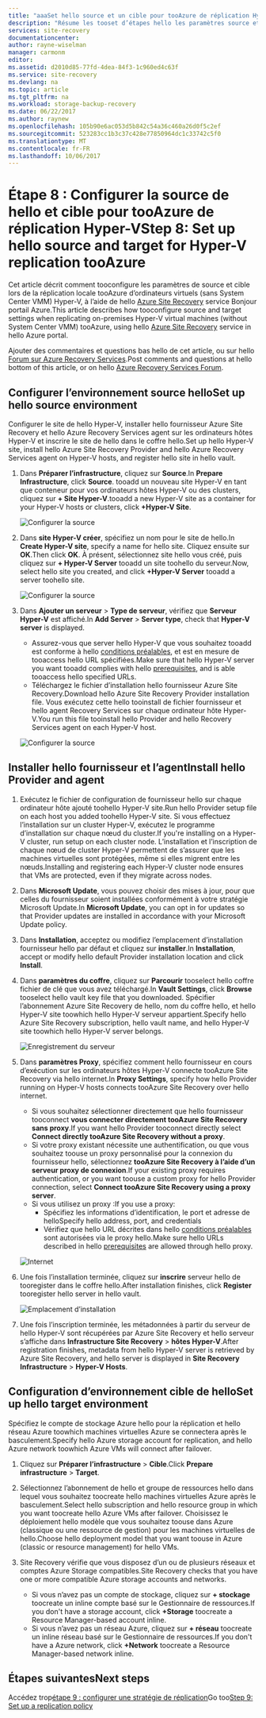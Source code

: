 ```yaml
---
title: "aaaSet hello source et un cible pour tooAzure de réplication Hyper-V (sans System Center VMM) avec Azure Site Recovery | Documents Microsoft"
description: "Résume les tooset d’étapes hello les paramètres source et cible pour la réplication de stockage de tooAzure d’ordinateurs virtuels Hyper-V avec Azure Site Recovery"
services: site-recovery
documentationcenter: 
author: rayne-wiselman
manager: carmonm
editor: 
ms.assetid: d2010d85-77fd-4dea-84f3-1c960ed4c63f
ms.service: site-recovery
ms.devlang: na
ms.topic: article
ms.tgt_pltfrm: na
ms.workload: storage-backup-recovery
ms.date: 06/22/2017
ms.author: raynew
ms.openlocfilehash: 105b90e6ac053d5b842c54a36c460a26d0f5c2ef
ms.sourcegitcommit: 523283cc1b3c37c428e77850964dc1c33742c5f0
ms.translationtype: MT
ms.contentlocale: fr-FR
ms.lasthandoff: 10/06/2017
---
```

# <a name="step-8-set-up-hello-source-and-target-for-hyper-v-replication-tooazure"></a><span data-ttu-id="8814a-103">Étape 8 : Configurer la source de hello et cible pour tooAzure de réplication Hyper-V</span><span class="sxs-lookup"><span data-stu-id="8814a-103">Step 8: Set up hello source and target for Hyper-V replication tooAzure</span></span>

<span data-ttu-id="8814a-104">Cet article décrit comment tooconfigure les paramètres de source et cible lors de la réplication locale tooAzure d’ordinateurs virtuels (sans System Center VMM) Hyper-V, à l’aide de hello [Azure Site Recovery](site-recovery-overview.md) service Bonjour portail Azure.</span><span class="sxs-lookup"><span data-stu-id="8814a-104">This article describes how tooconfigure source and target settings when replicating on-premises Hyper-V virtual machines (without System Center VMM) tooAzure, using hello [Azure Site Recovery](site-recovery-overview.md) service in hello Azure portal.</span></span>

<span data-ttu-id="8814a-105">Ajouter des commentaires et questions bas hello de cet article, ou sur hello [Forum sur Azure Recovery Services](https://social.msdn.microsoft.com/forums/azure/home?forum=hypervrecovmgr).</span><span class="sxs-lookup"><span data-stu-id="8814a-105">Post comments and questions at hello bottom of this article, or on hello [Azure Recovery Services Forum](https://social.msdn.microsoft.com/forums/azure/home?forum=hypervrecovmgr).</span></span>


## <a name="set-up-hello-source-environment"></a><span data-ttu-id="8814a-106">Configurer l’environnement source hello</span><span class="sxs-lookup"><span data-stu-id="8814a-106">Set up hello source environment</span></span>

<span data-ttu-id="8814a-107">Configurer le site de hello Hyper-V, installer hello fournisseur Azure Site Recovery et hello Azure Recovery Services agent sur les ordinateurs hôtes Hyper-V et inscrire le site de hello dans le coffre hello.</span><span class="sxs-lookup"><span data-stu-id="8814a-107">Set up hello Hyper-V site, install hello Azure Site Recovery Provider and hello Azure Recovery Services agent on Hyper-V hosts, and register hello site in hello vault.</span></span>

1. <span data-ttu-id="8814a-108">Dans **Préparer l’infrastructure**, cliquez sur **Source**.</span><span class="sxs-lookup"><span data-stu-id="8814a-108">In **Prepare Infrastructure**, click **Source**.</span></span> <span data-ttu-id="8814a-109">tooadd un nouveau site Hyper-V en tant que conteneur pour vos ordinateurs hôtes Hyper-V ou des clusters, cliquez sur **+ Site Hyper-V**.</span><span class="sxs-lookup"><span data-stu-id="8814a-109">tooadd a new Hyper-V site as a container for your Hyper-V hosts or clusters, click **+Hyper-V Site**.</span></span>

    ![Configurer la source](./media/hyper-v-site-walkthrough-source-target/set-source1.png)
2. <span data-ttu-id="8814a-111">Dans **site Hyper-V créer**, spécifiez un nom pour le site de hello.</span><span class="sxs-lookup"><span data-stu-id="8814a-111">In **Create Hyper-V site**, specify a name for hello site.</span></span> <span data-ttu-id="8814a-112">Cliquez ensuite sur **OK**.</span><span class="sxs-lookup"><span data-stu-id="8814a-112">Then click **OK**.</span></span> <span data-ttu-id="8814a-113">À présent, sélectionnez site hello vous créé, puis cliquez sur **+ Hyper-V Server** tooadd un site toohello du serveur.</span><span class="sxs-lookup"><span data-stu-id="8814a-113">Now, select hello site you created, and click **+Hyper-V Server** tooadd a server toohello site.</span></span>

    ![Configurer la source](./media/hyper-v-site-walkthrough-source-target/set-source2.png)

3. <span data-ttu-id="8814a-115">Dans **Ajouter un serveur** > **Type de serveur**, vérifiez que **Serveur Hyper-V** est affiché.</span><span class="sxs-lookup"><span data-stu-id="8814a-115">In **Add Server** > **Server type**, check that **Hyper-V server** is displayed.</span></span>

    - <span data-ttu-id="8814a-116">Assurez-vous que server hello Hyper-V que vous souhaitez tooadd est conforme à hello [conditions préalables](#on-premises-prerequisites), et est en mesure de tooaccess hello URL spécifiées.</span><span class="sxs-lookup"><span data-stu-id="8814a-116">Make sure that hello Hyper-V server you want tooadd complies with hello [prerequisites](#on-premises-prerequisites), and is able tooaccess hello specified URLs.</span></span>
    - <span data-ttu-id="8814a-117">Téléchargez le fichier d’installation hello fournisseur Azure Site Recovery.</span><span class="sxs-lookup"><span data-stu-id="8814a-117">Download hello Azure Site Recovery Provider installation file.</span></span> <span data-ttu-id="8814a-118">Vous exécutez cette hello tooinstall de fichier fournisseur et hello agent Recovery Services sur chaque ordinateur hôte Hyper-V.</span><span class="sxs-lookup"><span data-stu-id="8814a-118">You run this file tooinstall hello Provider and hello Recovery Services agent on each Hyper-V host.</span></span>

    ![Configurer la source](./media/hyper-v-site-walkthrough-source-target/set-source3.png)


## <a name="install-hello-provider-and-agent"></a><span data-ttu-id="8814a-120">Installer hello fournisseur et l’agent</span><span class="sxs-lookup"><span data-stu-id="8814a-120">Install hello Provider and agent</span></span>

1. <span data-ttu-id="8814a-121">Exécutez le fichier de configuration de fournisseur hello sur chaque ordinateur hôte ajouté toohello Hyper-V site.</span><span class="sxs-lookup"><span data-stu-id="8814a-121">Run hello Provider setup file on each host you added toohello Hyper-V site.</span></span> <span data-ttu-id="8814a-122">Si vous effectuez l’installation sur un cluster Hyper-V, exécutez le programme d’installation sur chaque nœud du cluster.</span><span class="sxs-lookup"><span data-stu-id="8814a-122">If you're installing on a Hyper-V cluster, run setup on each cluster node.</span></span> <span data-ttu-id="8814a-123">L’installation et l’inscription de chaque nœud de cluster Hyper-V permettent de s’assurer que les machines virtuelles sont protégées, même si elles migrent entre les nœuds.</span><span class="sxs-lookup"><span data-stu-id="8814a-123">Installing and registering each Hyper-V cluster node ensures that VMs are protected, even if they migrate across nodes.</span></span>
2. <span data-ttu-id="8814a-124">Dans **Microsoft Update**, vous pouvez choisir des mises à jour, pour que celles du fournisseur soient installées conformément à votre stratégie Microsoft Update.</span><span class="sxs-lookup"><span data-stu-id="8814a-124">In **Microsoft Update**, you can opt in for updates so that Provider updates are installed in accordance with your Microsoft Update policy.</span></span>
3. <span data-ttu-id="8814a-125">Dans **Installation**, acceptez ou modifiez l’emplacement d’installation fournisseur hello par défaut et cliquez sur **installer**.</span><span class="sxs-lookup"><span data-stu-id="8814a-125">In **Installation**, accept or modify hello default Provider installation location and click **Install**.</span></span>
4. <span data-ttu-id="8814a-126">Dans **paramètres du coffre**, cliquez sur **Parcourir** tooselect hello coffre fichier de clé que vous avez téléchargé.</span><span class="sxs-lookup"><span data-stu-id="8814a-126">In **Vault Settings**, click **Browse** tooselect hello vault key file that you downloaded.</span></span> <span data-ttu-id="8814a-127">Spécifier l’abonnement Azure Site Recovery de hello, nom du coffre hello, et hello Hyper-V site toowhich hello Hyper-V serveur appartient.</span><span class="sxs-lookup"><span data-stu-id="8814a-127">Specify hello Azure Site Recovery subscription, hello vault name, and hello Hyper-V site toowhich hello Hyper-V server belongs.</span></span>

    ![Enregistrement du serveur](./media/hyper-v-site-walkthrough-source-target/provider3.png)

5. <span data-ttu-id="8814a-129">Dans **paramètres Proxy**, spécifiez comment hello fournisseur en cours d’exécution sur les ordinateurs hôtes Hyper-V connecte tooAzure Site Recovery via hello internet.</span><span class="sxs-lookup"><span data-stu-id="8814a-129">In **Proxy Settings**, specify how hello Provider running on Hyper-V hosts connects tooAzure Site Recovery over hello internet.</span></span>

    * <span data-ttu-id="8814a-130">Si vous souhaitez sélectionner directement que hello fournisseur tooconnect **vous connecter directement tooAzure Site Recovery sans proxy**.</span><span class="sxs-lookup"><span data-stu-id="8814a-130">If you want hello Provider tooconnect directly select **Connect directly tooAzure Site Recovery without a proxy**.</span></span>
    * <span data-ttu-id="8814a-131">Si votre proxy existant nécessite une authentification, ou que vous souhaitez toouse un proxy personnalisé pour la connexion du fournisseur hello, sélectionnez **tooAzure Site Recovery à l’aide d’un serveur proxy de connexion**.</span><span class="sxs-lookup"><span data-stu-id="8814a-131">If your existing proxy requires authentication, or you want toouse a custom proxy for hello Provider connection, select **Connect tooAzure Site Recovery using a proxy server**.</span></span>
    * <span data-ttu-id="8814a-132">Si vous utilisez un proxy :</span><span class="sxs-lookup"><span data-stu-id="8814a-132">If you use a proxy:</span></span>
        - <span data-ttu-id="8814a-133">Spécifiez les informations d’identification, le port et adresse de hello</span><span class="sxs-lookup"><span data-stu-id="8814a-133">Specify hello address, port, and credentials</span></span>
        - <span data-ttu-id="8814a-134">Vérifiez que hello URL décrites dans hello [conditions préalables](#prerequisites) sont autorisées via le proxy hello.</span><span class="sxs-lookup"><span data-stu-id="8814a-134">Make sure hello URLs described in hello [prerequisites](#prerequisites) are allowed through hello proxy.</span></span>

    ![Internet](./media/hyper-v-site-walkthrough-source-target/provider7.png)

6. <span data-ttu-id="8814a-136">Une fois l’installation terminée, cliquez sur **inscrire** serveur hello de tooregister dans le coffre hello.</span><span class="sxs-lookup"><span data-stu-id="8814a-136">After installation finishes, click **Register** tooregister hello server in hello vault.</span></span>

    ![Emplacement d’installation](./media/hyper-v-site-walkthrough-source-target/provider2.png)

7. <span data-ttu-id="8814a-138">Une fois l’inscription terminée, les métadonnées à partir du serveur de hello Hyper-V sont récupérées par Azure Site Recovery et hello serveur s’affiche dans **Infrastructure Site Recovery** > **hôtes Hyper-V**.</span><span class="sxs-lookup"><span data-stu-id="8814a-138">After registration finishes, metadata from hello Hyper-V server is retrieved by Azure Site Recovery, and hello server is displayed in **Site Recovery Infrastructure** > **Hyper-V Hosts**.</span></span>


## <a name="set-up-hello-target-environment"></a><span data-ttu-id="8814a-139">Configuration d’environnement cible de hello</span><span class="sxs-lookup"><span data-stu-id="8814a-139">Set up hello target environment</span></span>

<span data-ttu-id="8814a-140">Spécifiez le compte de stockage Azure hello pour la réplication et hello réseau Azure toowhich machines virtuelles Azure se connectera après le basculement.</span><span class="sxs-lookup"><span data-stu-id="8814a-140">Specify hello Azure storage account for replication, and hello Azure network toowhich Azure VMs will connect after failover.</span></span>

1. <span data-ttu-id="8814a-141">Cliquez sur **Préparer l’infrastructure** > **Cible**.</span><span class="sxs-lookup"><span data-stu-id="8814a-141">Click **Prepare infrastructure** > **Target**.</span></span>
2. <span data-ttu-id="8814a-142">Sélectionnez l’abonnement de hello et groupe de ressources hello dans lequel vous souhaitez toocreate hello machines virtuelles Azure après le basculement.</span><span class="sxs-lookup"><span data-stu-id="8814a-142">Select hello subscription and hello resource group in which you want toocreate hello Azure VMs after failover.</span></span> <span data-ttu-id="8814a-143">Choisissez le déploiement hello modèle que vous souhaitez toouse dans Azure (classique ou une ressource de gestion) pour les machines virtuelles de hello.</span><span class="sxs-lookup"><span data-stu-id="8814a-143">Choose hello deployment model that you want toouse in Azure (classic or resource management) for hello VMs.</span></span>

3. <span data-ttu-id="8814a-144">Site Recovery vérifie que vous disposez d’un ou de plusieurs réseaux et comptes Azure Storage compatibles.</span><span class="sxs-lookup"><span data-stu-id="8814a-144">Site Recovery checks that you have one or more compatible Azure storage accounts and networks.</span></span>

    - <span data-ttu-id="8814a-145">Si vous n’avez pas un compte de stockage, cliquez sur **+ stockage** toocreate un inline compte basé sur le Gestionnaire de ressources.</span><span class="sxs-lookup"><span data-stu-id="8814a-145">If you don't have a storage account, click **+Storage** toocreate a Resource Manager-based account inline.</span></span> 
    - <span data-ttu-id="8814a-146">Si vous n’avez pas un réseau Azure, cliquez sur **+ réseau** toocreate un inline réseau basé sur le Gestionnaire de ressources.</span><span class="sxs-lookup"><span data-stu-id="8814a-146">If you don't have a Azure network, click **+Network** toocreate a Resource Manager-based network inline.</span></span>






## <a name="next-steps"></a><span data-ttu-id="8814a-147">Étapes suivantes</span><span class="sxs-lookup"><span data-stu-id="8814a-147">Next steps</span></span>

<span data-ttu-id="8814a-148">Accédez trop[étape 9 : configurer une stratégie de réplication](hyper-v-site-walkthrough-replication.md)</span><span class="sxs-lookup"><span data-stu-id="8814a-148">Go too[Step 9: Set up a replication policy](hyper-v-site-walkthrough-replication.md)</span></span>
